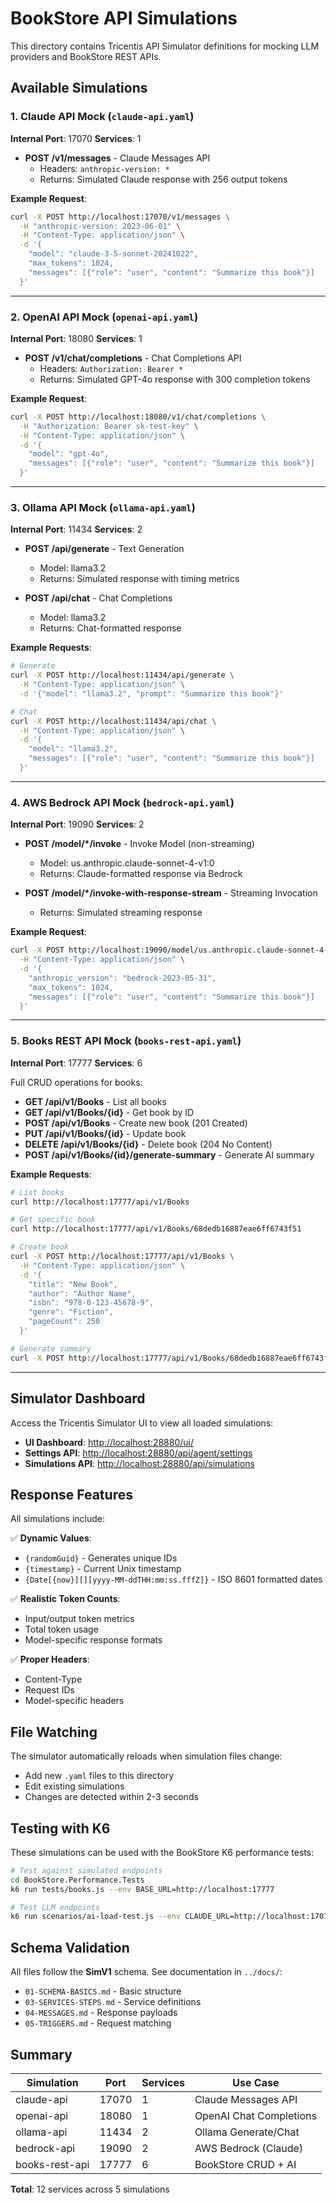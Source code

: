 # BookStore API Simulations

This directory contains Tricentis API Simulator definitions for mocking LLM providers and BookStore REST APIs.

## Available Simulations

### 1. Claude API Mock (`claude-api.yaml`)

**Internal Port**: 17070
**Services**: 1

- **POST /v1/messages** - Claude Messages API
  - Headers: `anthropic-version: *`
  - Returns: Simulated Claude response with 256 output tokens

**Example Request**:

```bash
curl -X POST http://localhost:17070/v1/messages \
  -H "anthropic-version: 2023-06-01" \
  -H "Content-Type: application/json" \
  -d '{
    "model": "claude-3-5-sonnet-20241022",
    "max_tokens": 1024,
    "messages": [{"role": "user", "content": "Summarize this book"}]
  }'
```

---

### 2. OpenAI API Mock (`openai-api.yaml`)

**Internal Port**: 18080
**Services**: 1

- **POST /v1/chat/completions** - Chat Completions API
  - Headers: `Authorization: Bearer *`
  - Returns: Simulated GPT-4o response with 300 completion tokens

**Example Request**:

```bash
curl -X POST http://localhost:18080/v1/chat/completions \
  -H "Authorization: Bearer sk-test-key" \
  -H "Content-Type: application/json" \
  -d '{
    "model": "gpt-4o",
    "messages": [{"role": "user", "content": "Summarize this book"}]
  }'
```

---

### 3. Ollama API Mock (`ollama-api.yaml`)

**Internal Port**: 11434
**Services**: 2

- **POST /api/generate** - Text Generation
  - Model: llama3.2
  - Returns: Simulated response with timing metrics

- **POST /api/chat** - Chat Completions
  - Model: llama3.2
  - Returns: Chat-formatted response

**Example Requests**:

```bash
# Generate
curl -X POST http://localhost:11434/api/generate \
  -H "Content-Type: application/json" \
  -d '{"model": "llama3.2", "prompt": "Summarize this book"}'

# Chat
curl -X POST http://localhost:11434/api/chat \
  -H "Content-Type: application/json" \
  -d '{
    "model": "llama3.2",
    "messages": [{"role": "user", "content": "Summarize this book"}]
  }'
```

---

### 4. AWS Bedrock API Mock (`bedrock-api.yaml`)

**Internal Port**: 19090
**Services**: 2

- **POST /model/\*/invoke** - Invoke Model (non-streaming)
  - Model: us.anthropic.claude-sonnet-4-v1:0
  - Returns: Claude-formatted response via Bedrock

- **POST /model/\*/invoke-with-response-stream** - Streaming Invocation
  - Returns: Simulated streaming response

**Example Request**:

```bash
curl -X POST http://localhost:19090/model/us.anthropic.claude-sonnet-4-v1:0/invoke \
  -H "Content-Type: application/json" \
  -d '{
    "anthropic_version": "bedrock-2023-05-31",
    "max_tokens": 1024,
    "messages": [{"role": "user", "content": "Summarize this book"}]
  }'
```

---

### 5. Books REST API Mock (`books-rest-api.yaml`)

**Internal Port**: 17777
**Services**: 6

Full CRUD operations for books:

- **GET /api/v1/Books** - List all books
- **GET /api/v1/Books/{id}** - Get book by ID
- **POST /api/v1/Books** - Create new book (201 Created)
- **PUT /api/v1/Books/{id}** - Update book
- **DELETE /api/v1/Books/{id}** - Delete book (204 No Content)
- **POST /api/v1/Books/{id}/generate-summary** - Generate AI summary

**Example Requests**:

```bash
# List books
curl http://localhost:17777/api/v1/Books

# Get specific book
curl http://localhost:17777/api/v1/Books/68dedb16887eae6ff6743f51

# Create book
curl -X POST http://localhost:17777/api/v1/Books \
  -H "Content-Type: application/json" \
  -d '{
    "title": "New Book",
    "author": "Author Name",
    "isbn": "978-0-123-45678-9",
    "genre": "Fiction",
    "pageCount": 250
  }'

# Generate summary
curl -X POST http://localhost:17777/api/v1/Books/68dedb16887eae6ff6743f51/generate-summary
```

---

## Simulator Dashboard

Access the Tricentis Simulator UI to view all loaded simulations:

- **UI Dashboard**: <http://localhost:28880/ui/>
- **Settings API**: <http://localhost:28880/api/agent/settings>
- **Simulations API**: <http://localhost:28880/api/simulations>

## Response Features

All simulations include:

✅ **Dynamic Values**:

- `{randomGuid}` - Generates unique IDs
- `{timestamp}` - Current Unix timestamp
- `{Date[{now}][][yyyy-MM-ddTHH:mm:ss.fffZ]}` - ISO 8601 formatted dates

✅ **Realistic Token Counts**:

- Input/output token metrics
- Total token usage
- Model-specific response formats

✅ **Proper Headers**:

- Content-Type
- Request IDs
- Model-specific headers

## File Watching

The simulator automatically reloads when simulation files change:

- Add new `.yaml` files to this directory
- Edit existing simulations
- Changes are detected within 2-3 seconds

## Testing with K6

These simulations can be used with the BookStore K6 performance tests:

```bash
# Test against simulated endpoints
cd BookStore.Performance.Tests
k6 run tests/books.js --env BASE_URL=http://localhost:17777

# Test LLM endpoints
k6 run scenarios/ai-load-test.js --env CLAUDE_URL=http://localhost:17070
```

## Schema Validation

All files follow the **SimV1** schema. See documentation in `../docs/`:

- `01-SCHEMA-BASICS.md` - Basic structure
- `03-SERVICES-STEPS.md` - Service definitions
- `04-MESSAGES.md` - Response payloads
- `05-TRIGGERS.md` - Request matching

## Summary

| Simulation     | Port  | Services | Use Case                |
| -------------- | ----- | -------- | ----------------------- |
| claude-api     | 17070 | 1        | Claude Messages API     |
| openai-api     | 18080 | 1        | OpenAI Chat Completions |
| ollama-api     | 11434 | 2        | Ollama Generate/Chat    |
| bedrock-api    | 19090 | 2        | AWS Bedrock (Claude)    |
| books-rest-api | 17777 | 6        | BookStore CRUD + AI     |

**Total**: 12 services across 5 simulations
